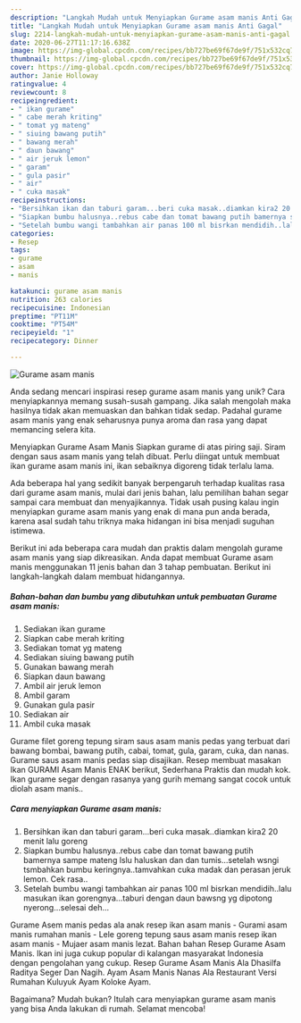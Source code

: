 ```yaml
---
description: "Langkah Mudah untuk Menyiapkan Gurame asam manis Anti Gagal"
title: "Langkah Mudah untuk Menyiapkan Gurame asam manis Anti Gagal"
slug: 2214-langkah-mudah-untuk-menyiapkan-gurame-asam-manis-anti-gagal
date: 2020-06-27T11:17:16.638Z
image: https://img-global.cpcdn.com/recipes/bb727be69f67de9f/751x532cq70/gurame-asam-manis-foto-resep-utama.jpg
thumbnail: https://img-global.cpcdn.com/recipes/bb727be69f67de9f/751x532cq70/gurame-asam-manis-foto-resep-utama.jpg
cover: https://img-global.cpcdn.com/recipes/bb727be69f67de9f/751x532cq70/gurame-asam-manis-foto-resep-utama.jpg
author: Janie Holloway
ratingvalue: 4
reviewcount: 8
recipeingredient:
- " ikan gurame"
- " cabe merah kriting"
- " tomat yg mateng"
- " siuing bawang putih"
- " bawang merah"
- " daun bawang"
- " air jeruk lemon"
- " garam"
- " gula pasir"
- " air"
- " cuka masak"
recipeinstructions:
- "Bersihkan ikan dan taburi garam...beri cuka masak..diamkan kira2 20 menit lalu goreng"
- "Siapkan bumbu halusnya..rebus cabe dan tomat bawang putih bamernya sampe mateng lslu haluskan dan dan tumis...setelah wsngi tsmbahkan bumbu keringnya..tamvahkan cuka madak dan perasan jeruk lemon. Cek rasa.."
- "Setelah bumbu wangi tambahkan air panas 100 ml bisrkan mendidih..lalu masukan ikan gorengnya...taburi dengan daun bawsng yg dipotong nyerong...selesai deh..."
categories:
- Resep
tags:
- gurame
- asam
- manis

katakunci: gurame asam manis 
nutrition: 263 calories
recipecuisine: Indonesian
preptime: "PT11M"
cooktime: "PT54M"
recipeyield: "1"
recipecategory: Dinner

---
```



![Gurame asam manis](https://img-global.cpcdn.com/recipes/bb727be69f67de9f/751x532cq70/gurame-asam-manis-foto-resep-utama.jpg)

Anda sedang mencari inspirasi resep gurame asam manis yang unik? Cara menyiapkannya memang susah-susah gampang. Jika salah mengolah maka hasilnya tidak akan memuaskan dan bahkan tidak sedap. Padahal gurame asam manis yang enak seharusnya punya aroma dan rasa yang dapat memancing selera kita.

Menyiapkan Gurame Asam Manis Siapkan gurame di atas piring saji. Siram dengan saus asam manis yang telah dibuat. Perlu diingat untuk membuat ikan gurame asam manis ini, ikan sebaiknya digoreng tidak terlalu lama.

Ada beberapa hal yang sedikit banyak berpengaruh terhadap kualitas rasa dari gurame asam manis, mulai dari jenis bahan, lalu pemilihan bahan segar sampai cara membuat dan menyajikannya. Tidak usah pusing kalau ingin menyiapkan gurame asam manis yang enak di mana pun anda berada, karena asal sudah tahu triknya maka hidangan ini bisa menjadi suguhan istimewa.


Berikut ini ada beberapa cara mudah dan praktis dalam mengolah gurame asam manis yang siap dikreasikan. Anda dapat membuat Gurame asam manis menggunakan 11 jenis bahan dan 3 tahap pembuatan. Berikut ini langkah-langkah dalam membuat hidangannya.

<!--inarticleads1-->

##### Bahan-bahan dan bumbu yang dibutuhkan untuk pembuatan Gurame asam manis:

1. Sediakan  ikan gurame
1. Siapkan  cabe merah kriting
1. Sediakan  tomat yg mateng
1. Sediakan  siuing bawang putih
1. Gunakan  bawang merah
1. Siapkan  daun bawang
1. Ambil  air jeruk lemon
1. Ambil  garam
1. Gunakan  gula pasir
1. Sediakan  air
1. Ambil  cuka masak


Gurame filet goreng tepung siram saus asam manis pedas yang terbuat dari bawang bombai, bawang putih, cabai, tomat, gula, garam, cuka, dan nanas. Gurame saus asam manis pedas siap disajikan. Resep membuat masakan Ikan GURAMI Asam Manis ENAK berikut, Sederhana Praktis dan mudah kok. Ikan gurame segar dengan rasanya yang gurih memang sangat cocok untuk diolah asam manis.. 

<!--inarticleads2-->

##### Cara menyiapkan Gurame asam manis:

1. Bersihkan ikan dan taburi garam...beri cuka masak..diamkan kira2 20 menit lalu goreng
1. Siapkan bumbu halusnya..rebus cabe dan tomat bawang putih bamernya sampe mateng lslu haluskan dan dan tumis...setelah wsngi tsmbahkan bumbu keringnya..tamvahkan cuka madak dan perasan jeruk lemon. Cek rasa..
1. Setelah bumbu wangi tambahkan air panas 100 ml bisrkan mendidih..lalu masukan ikan gorengnya...taburi dengan daun bawsng yg dipotong nyerong...selesai deh...


Gurame Asem manis pedas ala anak resep ikan asam manis - Gurami asam manis rumahan manis - Lele goreng tepung saus asam manis resep ikan asam manis - Mujaer asam manis lezat. Bahan bahan Resep Gurame Asam Manis. Ikan ini juga cukup popular di kalangan masyarakat Indonesia dengan pengolahan yang cukup. Resep Gurame Asam Manis Ala Dhasilfa Raditya Seger Dan Nagih. Ayam Asam Manis Nanas Ala Restaurant Versi Rumahan Kuluyuk Ayam Koloke Ayam. 

Bagaimana? Mudah bukan? Itulah cara menyiapkan gurame asam manis yang bisa Anda lakukan di rumah. Selamat mencoba!
